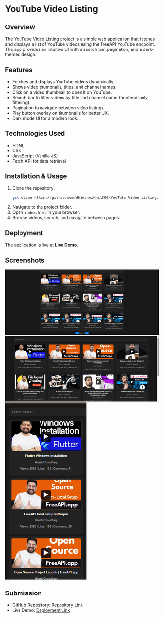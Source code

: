 # YouTube Video Listing

## Overview
The YouTube Video Listing project is a simple web application that fetches and displays a list of YouTube videos using the FreeAPI YouTube endpoint. The app provides an intuitive UI with a search bar, pagination, and a dark-themed design.

## Features
- Fetches and displays YouTube videos dynamically.
- Shows video thumbnails, titles, and channel names.
- Click on a video thumbnail to open it on YouTube.
- Search bar to filter videos by title and channel name (frontend-only filtering).
- Pagination to navigate between video listings.
- Play button overlay on thumbnails for better UX.
- Dark mode UI for a modern look.

## Technologies Used
- HTML
- CSS
- JavaScript (Vanilla JS)
- Fetch API for data retrieval

## Installation & Usage
1. Clone the repository:
   ```sh
   git clone https://github.com/dhimannikhil300/YouTube-Video-Listing.git
   ```
2. Navigate to the project folder.
3. Open `index.html` in your browser.
4. Browse videos, search, and navigate between pages.

## Deployment
The application is live at **[Live Demo](https://stirring-lamington-3dd439.netlify.app/)**.

## Screenshots
![Wide Display View](assets/big.png)
![Laptop View](assets/laptop.png)
![Mobile View](assets/moblie.png)


## Submission
- GitHub Repository: [Repository Link](https://github.com/dhimannikhil300/YouTube-Video-Listing)
- Live Demo: [Deployment Link](https://stirring-lamington-3dd439.netlify.app/)


